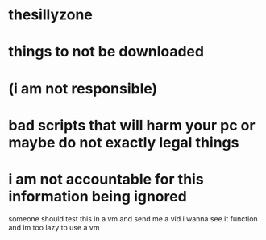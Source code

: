 # thesillyzone

# things to not be downloaded 
# (i am not responsible)
# bad scripts that will harm your pc or maybe do not exactly legal things
# i am not accountable for this information being ignored
someone should test this in a vm and send me a vid i wanna see it function and im too lazy to use a vm
